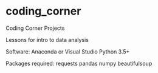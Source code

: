 # coding_corner
Coding Corner Projects

Lessons for intro to data analysis

Software:
Anaconda or Visual Studio
Python 3.5+

Packages required:
requests
pandas
numpy
beautifulsoup
